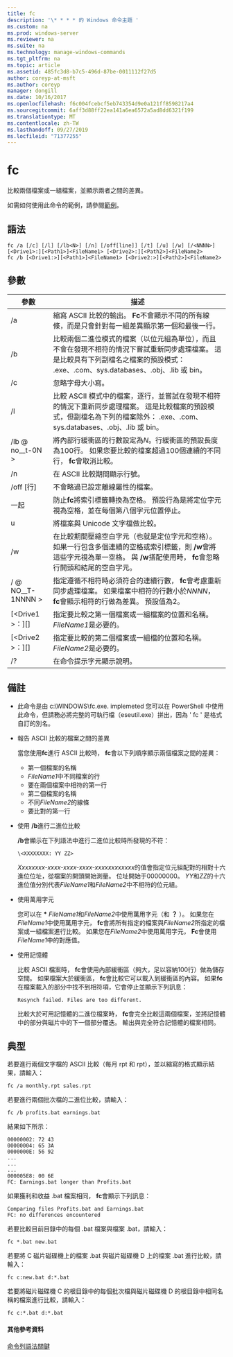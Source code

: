 ```yaml
---
title: fc
description: '\* * * * 的 Windows 命令主題 '
ms.custom: na
ms.prod: windows-server
ms.reviewer: na
ms.suite: na
ms.technology: manage-windows-commands
ms.tgt_pltfrm: na
ms.topic: article
ms.assetid: 485fc3d8-b7c5-496d-87be-0011112f27d5
author: coreyp-at-msft
ms.author: coreyp
manager: dongill
ms.date: 10/16/2017
ms.openlocfilehash: f6c004fcebcf5eb743354d9e0a121ff8598217a4
ms.sourcegitcommit: 6aff3d88ff22ea141a6ea6572a5ad8dd6321f199
ms.translationtype: MT
ms.contentlocale: zh-TW
ms.lasthandoff: 09/27/2019
ms.locfileid: "71377255"
---
```

# <a name="fc"></a>fc



比較兩個檔案或一組檔案，並顯示兩者之間的差異。

如需如何使用此命令的範例，請參閱[範例](#BKMK_examples)。

## <a name="syntax"></a>語法

```
fc /a [/c] [/l] [/lb<N>] [/n] [/off[line]] [/t] [/u] [/w] [/<NNNN>] [<Drive1>:][<Path1>]<FileName1> [<Drive2>:][<Path2>]<FileName2>
fc /b [<Drive1:>][<Path1>]<FileName1> [<Drive2:>][<Path2>]<FileName2>
```

## <a name="parameters"></a>參數

|            參數             |                                                                                                                                     描述                                                                                                                                      |
|----------------------------------|--------------------------------------------------------------------------------------------------------------------------------------------------------------------------------------------------------------------------------------------------------------------------------------|
|                /a                |                                                 縮寫 ASCII 比較的輸出。 **Fc**不會顯示不同的所有線條，而是只會針對每一組差異顯示第一個和最後一行。                                                  |
|                /b                |             比較兩個二進位模式的檔案（以位元組為單位），而且不會在發現不相符的情況下嘗試重新同步處理檔案。 這是比較具有下列副檔名之檔案的預設模式： .exe、.com、sys.databases、.obj、.lib 或 bin。              |
|                /c                |                                                                                                                               忽略字母大小寫。                                                                                                                               |
|                /l                |               比較 ASCII 模式中的檔案，逐行，並嘗試在發現不相符的情況下重新同步處理檔案。 這是比較檔案的預設模式，但副檔名為下列的檔案除外： .exe、.com、sys.databases、.obj、.lib 或 bin。                |
|             /lb @ no__t-0N >              |                         將內部行緩衝區的行數設定為*N*。行緩衝區的預設長度為100行。 如果您要比較的檔案超過100個連續的不同行， **fc**會取消比較。                         |
|                /n                |                                                                                                                在 ASCII 比較期間顯示行號。                                                                                                                 |
|            /off [行]            |                                                                                                               不會略過已設定離線屬性的檔案。                                                                                                               |
|                一起                |                                                                    防止**fc**將索引標籤轉換為空格。 預設行為是將定位字元視為空格，並在每個第八個字元位置停止。                                                                    |
|                u                |                                                                                                                        將檔案與 Unicode 文字檔做比較。                                                                                                                         |
|                /w                |         在比較期間壓縮空白字元（也就是定位字元和空格）。 如果一行包含多個連續的空格或索引標籤，則 **/w**會將這些字元視為單一空格。 與 **/w**搭配使用時， **fc**會忽略行開頭和結尾的空白字元。         |
|             / @ NO__T-1NNNN >             | 指定遵循不相符時必須符合的連續行數， **fc**會考慮重新同步處理檔案。 如果檔案中相符的行數小於*NNNN*， **fc**會顯示相符的行做為差異。 預設值為2。 |
| [\<Drive1 >：][<Path1>] <FileName1> |                                                                                        指定要比較之第一個檔案或一組檔案的位置和名稱。 *FileName1*是必要的。                                                                                        |
| [\<Drive2 >：][<Path2>] <FileName2> |                                                                                       指定要比較的第二個檔案或一組檔的位置和名稱。 *FileName2*是必要的。                                                                                        |
|                /?                |                                                                                                                         在命令提示字元顯示說明。                                                                                                                         |

## <a name="remarks"></a>備註

-   此命令是由 c:\WINDOWS\fc.exe. implemeted 您可以在 PowerShell 中使用此命令，但請務必將完整的可執行檔（eseutil.exe）拼出，因為 ' fc ' 是格式自訂的別名。

-   報告 ASCII 比較的檔案之間的差異

    當您使用**fc**進行 ASCII 比較時， **fc**會以下列順序顯示兩個檔案之間的差異：  
    -   第一個檔案的名稱
    -   *FileName1*中不同檔案的行
    -   要在兩個檔案中相符的第一行
    -   第二個檔案的名稱
    -   不同*FileName2*的線條
    -   要比對的第一行
-   使用 **/b**進行二進位比較

    **/b**會顯示在下列語法中進行二進位比較時所發現的不符：

    `\<XXXXXXXX: YY ZZ>`

    *Xxxxxxxx-xxxx-xxxx-xxxx-xxxxxxxxxxxx*的值會指定位元組配對的相對十六進位位址，從檔案的開頭開始測量。 位址開始于00000000。 *YY*和*ZZ*的十六進位值分別代表*FileName1*和*FileName2*中不相符的位元組。
-   使用萬用字元

    您可以在 **&#42;** *FileName1*和*FileName2*中使用萬用字元（和 **？** ）。 如果您在*FileName1*中使用萬用字元， **fc**會將所有指定的檔案與*FileName2*所指定的檔案或一組檔案進行比較。 如果您在*FileName2*中使用萬用字元， **Fc**會使用*FileName1*中的對應值。
-   使用記憶體

    比較 ASCII 檔案時， **fc**會使用內部緩衝區（夠大，足以容納100行）做為儲存空間。 如果檔案大於緩衝區， **fc**會比較它可以載入到緩衝區的內容。 如果**fc**在檔案載入的部分中找不到相符項，它會停止並顯示下列訊息：

    `Resynch failed. Files are too different.`

    比較大於可用記憶體的二進位檔案時， **fc**會完全比較這兩個檔案，並將記憶體中的部分與磁片中的下一個部分覆迭。 輸出與完全符合記憶體的檔案相同。

## <a name="BKMK_examples"></a>典型

若要進行兩個文字檔的 ASCII 比較（每月 rpt 和 rpt），並以縮寫的格式顯示結果，請輸入：
```
fc /a monthly.rpt sales.rpt 
```
若要進行兩個批次檔的二進位比較，請輸入：
```
fc /b profits.bat earnings.bat
```
結果如下所示：
```
00000002: 72 43
00000004: 65 3A
0000000E: 56 92
...
...
...
000005E8: 00 6E
FC: Earnings.bat longer than Profits.bat
```
如果獲利和收益 .bat 檔案相同， **fc**會顯示下列訊息：
```
Comparing files Profits.bat and Earnings.bat
FC: no differences encountered
```
若要比較目前目錄中的每個 .bat 檔案與檔案 .bat，請輸入：
```
fc *.bat new.bat
```
若要將 C 磁片磁碟機上的檔案 .bat 與磁片磁碟機 D 上的檔案 .bat 進行比較，請輸入：
```
fc c:new.bat d:*.bat
```
若要將磁片磁碟機 C 的根目錄中的每個批次檔與磁片磁碟機 D 的根目錄中相同名稱的檔案進行比較，請輸入：
```
fc c:*.bat d:*.bat
```

#### <a name="additional-references"></a>其他參考資料

[命令列語法關鍵](command-line-syntax-key.md)
